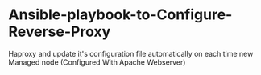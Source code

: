 # Ansible-playbook-to-Configure-Reverse-Proxy
Haproxy and update it's configuration file automatically on each time new Managed node (Configured With Apache Webserver) 
